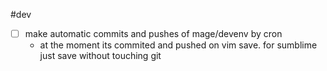 #dev

-[ ] make automatic commits and pushes of mage/devenv by cron
  - at the moment its commited and pushed on vim save. for sumblime just save without touching git



